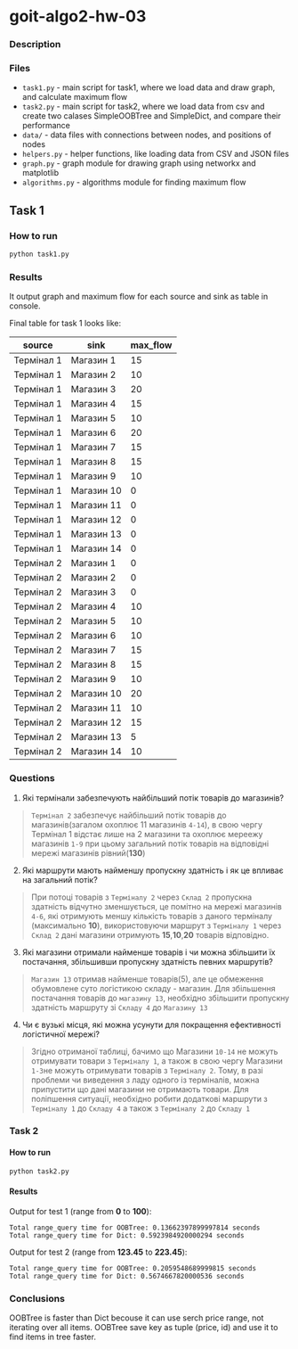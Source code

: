 # goit-algo2-hw-03



### Description


### Files

- `task1.py` - main script for task1, where we load data and draw graph, and calculate maximum flow
- `task2.py` - main script for task2, where we load data from csv and create two calases SimpleOOBTree and SimpleDict, and compare their performance
- `data/` - data files with connections between nodes, and positions of nodes
- `helpers.py` - helper functions, like loading data from CSV and JSON files
- `graph.py` - graph module for drawing graph using networkx and matplotlib
- `algorithms.py` - algorithms module for finding maximum flow

## Task 1

### How to run

```bash
python task1.py
```

### Results


It output graph and maximum flow for each source and sink as table in console.

Final table for task 1 looks like:


|source|sink|max_flow|
|---|---|---|
|Термінал 1|Магазин 1|15|
|Термінал 1|Магазин 2|10|
|Термінал 1|Магазин 3|20|
|Термінал 1|Магазин 4|15|
|Термінал 1|Магазин 5|10|
|Термінал 1|Магазин 6|20|
|Термінал 1|Магазин 7|15|
|Термінал 1|Магазин 8|15|
|Термінал 1|Магазин 9|10|
|Термінал 1|Магазин 10|0|
|Термінал 1|Магазин 11|0|
|Термінал 1|Магазин 12|0|
|Термінал 1|Магазин 13|0|
|Термінал 1|Магазин 14|0|
|Термінал 2|Магазин 1|0|
|Термінал 2|Магазин 2|0|
|Термінал 2|Магазин 3|0|
|Термінал 2|Магазин 4|10|
|Термінал 2|Магазин 5|10|
|Термінал 2|Магазин 6|10|
|Термінал 2|Магазин 7|15|
|Термінал 2|Магазин 8|15|
|Термінал 2|Магазин 9|10|
|Термінал 2|Магазин 10|20|
|Термінал 2|Магазин 11|10|
|Термінал 2|Магазин 12|15|
|Термінал 2|Магазин 13|5|
|Термінал 2|Магазин 14|10|




### Questions

1. Які термінали забезпечують найбільший потік товарів до магазинів?
> `Термінал 2` забезпечує найбільший потік товарів до магазинів(загалом охоплює 11 магазинів `4-14`), в свою чергу Термінал 1 відстає лише на 2 магазини та охоплює мереежу магазинів `1-9` при цьому загальний потік товарів на відповідні мережі магазинів рівний(**130**)

2. Які маршрути мають найменшу пропускну здатність і як це впливає на загальний потік?
> При потоці товарів з `Терміналу 2` через `Склад 2` пропускна здатність відчутно зменшується, це помітно на мережі магазинів `4-6`, які отримують меншу кількість товарів з даного терміналу (максимально **10**), використовуючи маршрут з `Терміналу 1` через `Склад 2` дані магазини отримують **15**,**10**,**20** товарів відповідно.

3. Які магазини отримали найменше товарів і чи можна збільшити їх постачання, збільшивши пропускну здатність певних маршрутів?
> `Магазин 13` отримав найменше товарів(5), але це обмеження обумовлене суто логістикою складу - магазин. Для збільшення постачання товарів до `магазину 13`, необхідно збільшити пропускну здатність маршруту зі `Складу 4` до `Магазину 13`
4. Чи є вузькі місця, які можна усунути для покращення ефективності логістичної мережі?
    
    
> Згідно отриманої таблиці, бачимо що Магазини `10-14` не можуть отримувати товари з `Терміналу 1`, а також в свою чергу Магазини `1-3`не можуть отримувати товарів з `Терміналу 2`. Тому, в разі проблеми чи виведення з ладу одного із терміналів, можна припустити що дані магазини не отримають товари. Для поліпшення ситуації, необхідно робити додаткові маршрути з `Терміналу 1` до `Складу 4` а також з `Терміналу 2` до `Складу 1` 

### Task 2

#### How to run

```bash
python task2.py
```

#### Results
Output for test 1 (range from **0** to **100**):
```
Total range_query time for OOBTree: 0.13662397899997814 seconds
Total range_query time for Dict: 0.5923984920000294 seconds
```

Output for test 2 (range from **123.45** to **223.45**):
```
Total range_query time for OOBTree: 0.2059548689999815 seconds
Total range_query time for Dict: 0.5674667820000536 seconds
```



### Conclusions


OOBTree is faster than Dict becouse it can use serch price range, not iterating over all items. OOBTree save key as tuple (price, id) and use it to find items in tree faster.